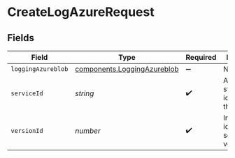 # CreateLogAzureRequest


## Fields

| Field                                                                             | Type                                                                              | Required                                                                          | Description                                                                       | Example                                                                           |
| --------------------------------------------------------------------------------- | --------------------------------------------------------------------------------- | --------------------------------------------------------------------------------- | --------------------------------------------------------------------------------- | --------------------------------------------------------------------------------- |
| `loggingAzureblob`                                                                | [components.LoggingAzureblob](../../../sdk/models/components/loggingazureblob.md) | :heavy_minus_sign:                                                                | N/A                                                                               |                                                                                   |
| `serviceId`                                                                       | *string*                                                                          | :heavy_check_mark:                                                                | Alphanumeric string identifying the service.                                      | SU1Z0isxPaozGVKXdv0eY                                                             |
| `versionId`                                                                       | *number*                                                                          | :heavy_check_mark:                                                                | Integer identifying a service version.                                            | 1                                                                                 |
